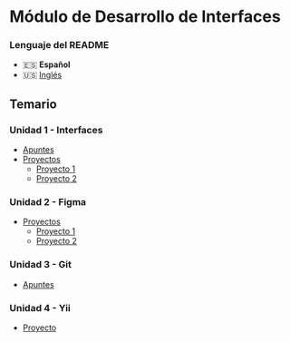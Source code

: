 # Módulo de Desarrollo de Interfaces

### Lenguaje del README
- 🇪🇸 **Español**
- 🇺🇸 [Inglés](./README-en.md)

## Temario
### Unidad 1 - Interfaces
- [Apuntes](./Unidad1-Interfaces/Apuntes/)
- [Proyectos](./Unidad1-Interfaces/Proyectos/)
    - [Proyecto 1](./Unidad1-Interfaces/Proyectos/Proyecto1/)
    - [Proyecto 2](./Unidad1-Interfaces/Proyectos/Proyecto2-Color_y_tipografía/)
### Unidad 2 - Figma
- [Proyectos](./Unidad2-Figma/Proyectos/)
    - [Proyecto 1](./Unidad2-Figma/Proyectos/Proyecto1/)
    - [Proyecto 2](./Unidad2-Figma/Proyectos/Proyecto2/)
### Unidad 3 - Git
- [Apuntes](./Unidad3-Git/Apuntes/)
### Unidad 4 - Yii
- [Proyecto](./Unidad4-Yii/Proyecto3/)
